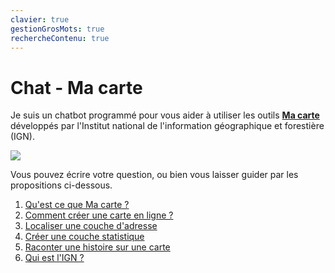 ```yaml
---
clavier: true
gestionGrosMots: true
rechercheContenu: true
---
```

# Chat - Ma carte

Je suis un chatbot programmé pour vous aider à utiliser les outils [**Ma carte**](https://macarte.ign.fr/) développés par l'Institut national de l'information géographique et forestière (IGN).

![](https://macarte.ign.fr/image/voir/eqb6228.jpeg)

Vous pouvez écrire votre question, ou bien vous laisser guider par les propositions ci-dessous.

1. [Qu'est ce que Ma carte ?](./macarte/macarte.md)
2. [Comment créer une carte en ligne ?](./mceditor/créer_une_carte.md)
3. [Localiser une couche d'adresse](./mcadresse/Localiser_une_couche_d'adresse.md)
4. [Créer une couche statistique](./mcstat/Comment_créer_une_carte_statistique.md)
5. [Raconter une histoire sur une carte](./mcstory/raconter_une_histoire.md)
6. [Qui est l'IGN ?](./ign/Qui_est_l'IGN.md)